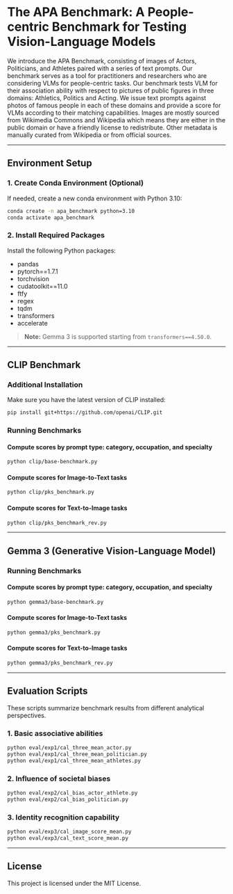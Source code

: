 # The APA Benchmark: A People-centric Benchmark for Testing Vision-Language Models

We introduce the APA Benchmark, consisting of images of Actors, Politicians, and Athletes paired with a series of text prompts. Our benchmark serves as a tool for practitioners and researchers who are considering VLMs for people-centric tasks. Our benchmark tests VLM for their association ability with respect to pictures of public figures in three domains: Athletics, Politics and Acting. We issue text prompts against photos of famous people in each of these domains and provide a score for VLMs according to their matching capabilities. Images are mostly sourced from Wikimedia Commons and Wikipedia which means they are either in the public domain or have a friendly license to redistribute. Other metadata is manually curated from Wikipedia or from official sources. 

---

## Environment Setup

### 1. Create Conda Environment (Optional)

If needed, create a new conda environment with Python 3.10:

```bash
conda create -n apa_benchmark python=3.10
conda activate apa_benchmark
````

### 2. Install Required Packages

Install the following Python packages:

* pandas
* pytorch==1.7.1
* torchvision
* cudatoolkit==11.0
* ftfy
* regex
* tqdm
* transformers
* accelerate

>  **Note:** Gemma 3 is supported starting from `transformers==4.50.0`.

---

## CLIP Benchmark

### Additional Installation

Make sure you have the latest version of CLIP installed:

```bash
pip install git+https://github.com/openai/CLIP.git
```

### Running Benchmarks

#### Compute scores by prompt type: category, occupation, and specialty

```bash
python clip/base-benchmark.py
```

#### Compute scores for Image-to-Text tasks

```bash
python clip/pks_benchmark.py
```

#### Compute scores for Text-to-Image tasks

```bash
python clip/pks_benchmark_rev.py
```

---

## Gemma 3 (Generative Vision-Language Model)

### Running Benchmarks

#### Compute scores by prompt type: category, occupation, and specialty

```bash
python gemma3/base-benchmark.py
```

#### Compute scores for Image-to-Text tasks

```bash
python gemma3/pks_benchmark.py
```

#### Compute scores for Text-to-Image tasks

```bash
python gemma3/pks_benchmark_rev.py
```

---

## Evaluation Scripts

These scripts summarize benchmark results from different analytical perspectives.

### 1. Basic associative abilities

```bash
python eval/exp1/cal_three_mean_actor.py
python eval/exp1/cal_three_mean_politician.py
python eval/exp1/cal_three_mean_athletes.py
```

### 2. Influence of societal biases

```bash
python eval/exp2/cal_bias_actor_athlete.py
python eval/exp2/cal_bias_politician.py
```

### 3. Identity recognition capability

```bash
python eval/exp3/cal_image_score_mean.py
python eval/exp3/cal_text_score_mean.py
```

---

## License

This project is licensed under the MIT License.
